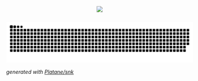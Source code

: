 <h1 align="center">
  <a href="https://anzhiy.cn/">
    <img src="https://readme-typing-svg.herokuapp.com/?font=stxingkai&weight=600&size=40&pause=1000&color=00C7F7&multiline=true&width=435&height=60&lines=天空黑暗到一定程度，星辰就会熠熠生辉。——比尔德;console.log(%22Hello%EF%BC%8Cworld%22)">
  </a>
</h1>
<picture>
  <source media="(prefers-color-scheme: dark)" srcset="https://raw.githubusercontent.com/britneyks/britneyks/output/github-contribution-grid-snake-dark.svg">
  <source media="(prefers-color-scheme: light)" srcset="https://raw.githubusercontent.com/britneyks/britneyks/output/github-contribution-grid-snake.svg">
  <img alt="github contribution grid snake animation" src="https://raw.githubusercontent.com/britneyks/britneyks/output/github-contribution-grid-snake.svg">
</picture>

  
_generated with [Platane/snk](https://github.com/Platane/snk)_
